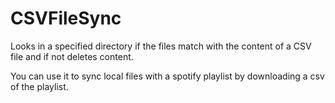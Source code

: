 # CSVFileSync
Looks in a specified directory if the files match with the content of a CSV file and if not deletes content.

You can use it to sync local files with a spotify playlist by downloading a csv of the playlist.
